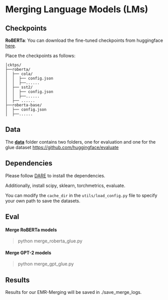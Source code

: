  # Merging Language Models (LMs)

## Checkpoints

**RoBERTa**: You can download the fine-tuned checkpoints from huggingface [here]().

Place the checkpoints as follows:

```
│cktps/
├──roberta/
│  ├── cola/
│  │  ├── config.json
│  │  ├──......
│  ├── sst2/
│  │  ├── config.json
│  │  ├──......
│  ├── ......
├──roberta-base/
│  ├── config.json
│  ├──......
```

## Data
The [**data**]() folder contains two folders, one for evaluation and one for the glue dataset
https://github.com/huggingface/evaluate

## Dependencies

Please follow [DARE](https://github.com/yule-BUAA/MergeLM) to install the dependencies.

Additionally, install scipy, sklearn, torchmetrics, evaluate.



You can modify the `cache_dir` in the `utils/load_config.py` file to specify your own path to save the datasets.

## Eval

#### Merge RoBERTa models

> python merge_roberta_glue.py

#### Merge GPT-2 models

> python merge_gpt_glue.py

## Results

Results for our EMR-Merging will be saved in ./save_merge_logs.
